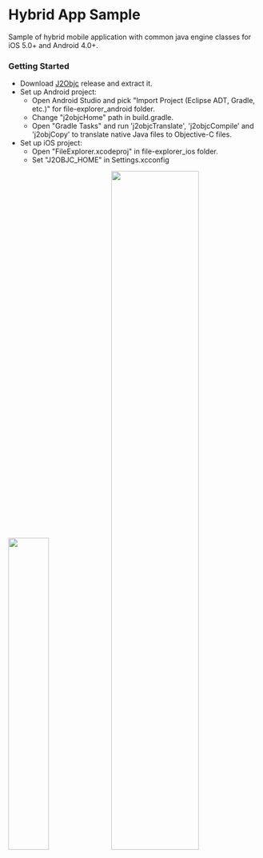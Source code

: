 # Hybrid App Sample

Sample of hybrid mobile application with common java engine classes for iOS 5.0+ and Android 4.0+.

### Getting Started

* Download [J2Objc](https://code.google.com/p/j2objc/) release and extract it.
* Set up Android project:
  * Open Android Studio and pick "Import Project (Eclipse ADT, Gradle, etc.)" for file-explorer_android folder.
  * Change "j2objcHome" path in build.gradle.
  * Open "Gradle Tasks" and run 'j2objcTranslate', 'j2objcCompile' and 'j2objCopy' to translate native Java files to Objective-C files.
* Set up iOS project:
  * Open "FileExplorer.xcodeproj" in file-explorer_ios folder.
  * Set "J2OBJC_HOME" in Settings.xcconfig

<img width="40%" src="https://cloud.githubusercontent.com/assets/2931932/6877070/916de932-d4de-11e4-9133-ef3dc2c3328f.png" />
<img width="59%" src="https://cloud.githubusercontent.com/assets/2931932/6877071/9197608c-d4de-11e4-8547-99129017c137.png" />
